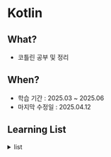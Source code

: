 # Kotlin

## What?

- 코틀린 공부 및 정리

## When?

- 학습 기간 : 2025.03 ~ 2025.06
- 마지막 수정일 : 2025.04.12

## Learning List

<details>
    <summary> list
    </summary>
  
- ch00 [코틀린 개요](https://github.com/BangYunseo/TIL/blob/main/Language/Kotlin/ch00_WhatIsKotlin.md)
- ch01 [객체지향 프로그래밍의 코틀린](https://github.com/BangYunseo/TIL/blob/main/Language/Kotlin/ch01_Constructor.md)
- ch02 [유용한 기법](https://github.com/BangYunseo/TIL/blob/main/Language/Kotlin/ch02_UsefulTips.md)
- ch03 []()

</details>
